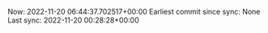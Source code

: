 Now: 2022-11-20 06:44:37.702517+00:00 Earliest commit since sync: None Last sync: 2022-11-20 00:28:28+00:00
